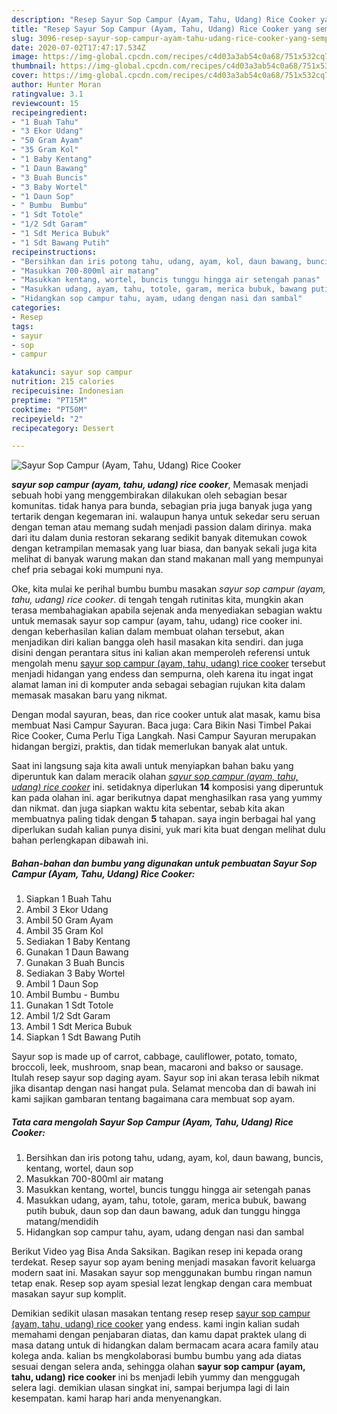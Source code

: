 ```yaml
---
description: "Resep Sayur Sop Campur (Ayam, Tahu, Udang) Rice Cooker yang sempurna"
title: "Resep Sayur Sop Campur (Ayam, Tahu, Udang) Rice Cooker yang sempurna"
slug: 3096-resep-sayur-sop-campur-ayam-tahu-udang-rice-cooker-yang-sempurna
date: 2020-07-02T17:47:17.534Z
image: https://img-global.cpcdn.com/recipes/c4d03a3ab54c0a68/751x532cq70/sayur-sop-campur-ayam-tahu-udang-rice-cooker-foto-resep-utama.jpg
thumbnail: https://img-global.cpcdn.com/recipes/c4d03a3ab54c0a68/751x532cq70/sayur-sop-campur-ayam-tahu-udang-rice-cooker-foto-resep-utama.jpg
cover: https://img-global.cpcdn.com/recipes/c4d03a3ab54c0a68/751x532cq70/sayur-sop-campur-ayam-tahu-udang-rice-cooker-foto-resep-utama.jpg
author: Hunter Moran
ratingvalue: 3.1
reviewcount: 15
recipeingredient:
- "1 Buah Tahu"
- "3 Ekor Udang"
- "50 Gram Ayam"
- "35 Gram Kol"
- "1 Baby Kentang"
- "1 Daun Bawang"
- "3 Buah Buncis"
- "3 Baby Wortel"
- "1 Daun Sop"
- " Bumbu  Bumbu"
- "1 Sdt Totole"
- "1/2 Sdt Garam"
- "1 Sdt Merica Bubuk"
- "1 Sdt Bawang Putih"
recipeinstructions:
- "Bersihkan dan iris potong tahu, udang, ayam, kol, daun bawang, buncis, kentang, wortel, daun sop"
- "Masukkan 700-800ml air matang"
- "Masukkan kentang, wortel, buncis tunggu hingga air setengah panas"
- "Masukkan udang, ayam, tahu, totole, garam, merica bubuk, bawang putih bubuk, daun sop dan daun bawang, aduk dan tunggu hingga matang/mendidih"
- "Hidangkan sop campur tahu, ayam, udang dengan nasi dan sambal"
categories:
- Resep
tags:
- sayur
- sop
- campur

katakunci: sayur sop campur 
nutrition: 215 calories
recipecuisine: Indonesian
preptime: "PT15M"
cooktime: "PT50M"
recipeyield: "2"
recipecategory: Dessert

---
```



![Sayur Sop Campur (Ayam, Tahu, Udang) Rice Cooker](https://img-global.cpcdn.com/recipes/c4d03a3ab54c0a68/751x532cq70/sayur-sop-campur-ayam-tahu-udang-rice-cooker-foto-resep-utama.jpg)

<b><i>sayur sop campur (ayam, tahu, udang) rice cooker</i></b>, Memasak menjadi sebuah hobi yang menggembirakan dilakukan oleh sebagian besar komunitas. tidak hanya para bunda, sebagian pria juga banyak juga yang tertarik dengan kegemaran ini. walaupun hanya untuk sekedar seru seruan dengan teman atau memang sudah menjadi passion dalam dirinya. maka dari itu dalam dunia restoran sekarang sedikit banyak ditemukan cowok dengan ketrampilan memasak yang luar biasa, dan banyak sekali juga kita melihat di banyak warung makan dan stand makanan mall yang mempunyai chef pria sebagai koki mumpuni nya.

Oke, kita mulai ke perihal bumbu bumbu masakan <i>sayur sop campur (ayam, tahu, udang) rice cooker</i>. di tengah tengah rutinitas kita, mungkin akan terasa membahagiakan apabila sejenak anda menyediakan sebagian waktu untuk memasak sayur sop campur (ayam, tahu, udang) rice cooker ini. dengan keberhasilan kalian dalam membuat olahan tersebut, akan menjadikan diri kalian bangga oleh hasil masakan kita sendiri. dan juga disini dengan perantara situs ini kalian akan memperoleh referensi untuk mengolah menu <u>sayur sop campur (ayam, tahu, udang) rice cooker</u> tersebut menjadi hidangan yang endess dan sempurna, oleh karena itu ingat ingat alamat laman ini di komputer anda sebagai sebagian rujukan kita dalam memasak masakan baru yang nikmat.

Dengan modal sayuran, beas, dan rice cooker untuk alat masak, kamu bisa membuat Nasi Campur Sayuran. Baca juga: Cara Bikin Nasi Timbel Pakai Rice Cooker, Cuma Perlu Tiga Langkah. Nasi Campur Sayuran merupakan hidangan bergizi, praktis, dan tidak memerlukan banyak alat untuk.


Saat ini langsung saja kita awali untuk menyiapkan bahan baku yang diperuntuk kan dalam meracik olahan <u><i>sayur sop campur (ayam, tahu, udang) rice cooker</i></u> ini. setidaknya diperlukan <b>14</b> komposisi yang diperuntuk kan pada olahan ini. agar berikutnya dapat menghasilkan rasa yang yummy dan nikmat. dan juga siapkan waktu kita sebentar, sebab kita akan membuatnya paling tidak dengan <b>5</b> tahapan. saya ingin berbagai hal yang diperlukan sudah kalian punya disini, yuk mari kita buat dengan melihat dulu bahan perlengkapan dibawah ini.

<!--inarticleads1-->

##### Bahan-bahan dan bumbu yang digunakan untuk pembuatan Sayur Sop Campur (Ayam, Tahu, Udang) Rice Cooker:

1. Siapkan 1 Buah Tahu
1. Ambil 3 Ekor Udang
1. Ambil 50 Gram Ayam
1. Ambil 35 Gram Kol
1. Sediakan 1 Baby Kentang
1. Gunakan 1 Daun Bawang
1. Gunakan 3 Buah Buncis
1. Sediakan 3 Baby Wortel
1. Ambil 1 Daun Sop
1. Ambil  Bumbu - Bumbu
1. Gunakan 1 Sdt Totole
1. Ambil 1/2 Sdt Garam
1. Ambil 1 Sdt Merica Bubuk
1. Siapkan 1 Sdt Bawang Putih


Sayur sop is made up of carrot, cabbage, cauliflower, potato, tomato, broccoli, leek, mushroom, snap bean, macaroni and bakso or sausage. Itulah resep sayur sop daging ayam. Sayur sop ini akan terasa lebih nikmat jika disantap dengan nasi hangat pula. Selamat mencoba dan di bawah ini kami sajikan gambaran tentang bagaimana cara membuat sop ayam. 

<!--inarticleads2-->

##### Tata cara mengolah Sayur Sop Campur (Ayam, Tahu, Udang) Rice Cooker:

1. Bersihkan dan iris potong tahu, udang, ayam, kol, daun bawang, buncis, kentang, wortel, daun sop
1. Masukkan 700-800ml air matang
1. Masukkan kentang, wortel, buncis tunggu hingga air setengah panas
1. Masukkan udang, ayam, tahu, totole, garam, merica bubuk, bawang putih bubuk, daun sop dan daun bawang, aduk dan tunggu hingga matang/mendidih
1. Hidangkan sop campur tahu, ayam, udang dengan nasi dan sambal


Berikut Video yag Bisa Anda Saksikan. Bagikan resep ini kepada orang terdekat. Resep sayur sop ayam bening menjadi masakan favorit keluarga modern saat ini. Masakan sayur sop menggunakan bumbu ringan namun tetap enak. Resep sop ayam spesial lezat lengkap dengan cara membuat masakan sayur sup komplit. 

Demikian sedikit ulasan masakan tentang resep resep <u>sayur sop campur (ayam, tahu, udang) rice cooker</u> yang endess. kami ingin kalian sudah memahami dengan penjabaran diatas, dan kamu dapat praktek ulang di masa datang untuk di hidangkan dalam bermacam acara acara family atau kolega anda. kalian bs mengkolaborasi bumbu bumbu yang ada diatas sesuai dengan selera anda, sehingga olahan <b>sayur sop campur (ayam, tahu, udang) rice cooker</b> ini bs menjadi lebih yummy dan menggugah selera lagi. demikian ulasan singkat ini, sampai berjumpa lagi di lain kesempatan. kami harap hari anda menyenangkan.
